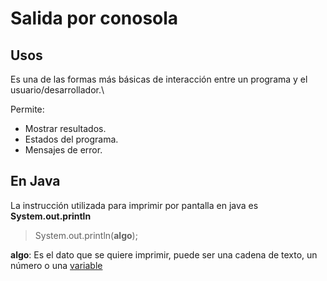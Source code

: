 # Salida por conosola

## Usos

Es una de las formas más básicas de interacción entre un programa y el usuario/desarrollador.\

Permite:

- Mostrar resultados.
- Estados del programa.
- Mensajes de error.

## En Java

La instrucción utilizada para imprimir por pantalla en java es **System.out.println**

> System.out.println(**algo**);

**algo**: Es el dato que se quiere imprimir, puede ser una cadena de texto, un número o una [variable](variables.md)
